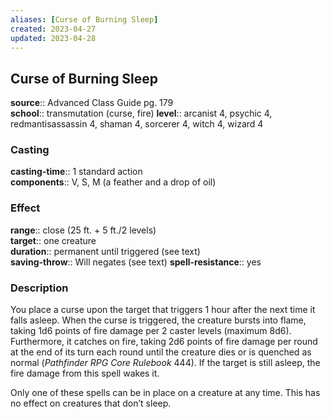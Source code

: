 ```yaml
---
aliases: [Curse of Burning Sleep]
created: 2023-04-27
updated: 2023-04-28
---
```


## Curse of Burning Sleep

**source**:: Advanced Class Guide pg. 179  
**school**:: transmutation (curse, fire)
**level**:: arcanist 4, psychic 4, redmantisassassin 4, shaman 4, sorcerer 4, witch 4, wizard 4

### Casting

**casting-time**:: 1 standard action  
**components**:: V, S, M (a feather and a drop of oil)

### Effect

**range**:: close (25 ft. + 5 ft./2 levels)  
**target**:: one creature  
**duration**:: permanent until triggered (see text)  
**saving-throw**:: Will negates (see text)
**spell-resistance**:: yes

### Description

You place a curse upon the target that triggers 1 hour after the next time it falls asleep. When the curse is triggered, the creature bursts into flame, taking 1d6 points of fire damage per 2 caster levels (maximum 8d6). Furthermore, it catches on fire, taking 2d6 points of fire damage per round at the end of its turn each round until the creature dies or is quenched as normal (*Pathfinder RPG Core Rulebook* 444). If the target is still asleep, the fire damage from this spell wakes it.  
  
Only one of these spells can be in place on a creature at any time. This has no effect on creatures that don’t sleep.
